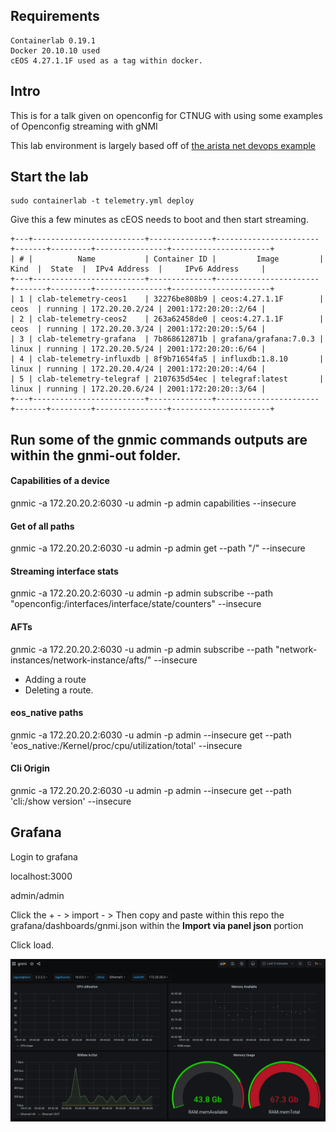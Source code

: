 ## Requirements
```
Containerlab 0.19.1
Docker 20.10.10 used
cEOS 4.27.1.1F used as a tag within docker.
```

## Intro
This is for a talk given on openconfig for CTNUG with using some examples of Openconfig streaming with gNMI

This lab environment is largely based off of [the arista net devops example](https://github.com/arista-netdevops-community/arista_eos_streaming_telemetry_with_gnmi_and_telegraf/blob/master/README.md)

## Start the lab

```
sudo containerlab -t telemetry.yml deploy
```
Give this a few minutes as cEOS needs to boot and then start streaming.

```
+---+-------------------------+--------------+-----------------------+-------+---------+----------------+----------------------+
| # |          Name           | Container ID |         Image         | Kind  |  State  |  IPv4 Address  |     IPv6 Address     |
+---+-------------------------+--------------+-----------------------+-------+---------+----------------+----------------------+
| 1 | clab-telemetry-ceos1    | 32276be808b9 | ceos:4.27.1.1F        | ceos  | running | 172.20.20.2/24 | 2001:172:20:20::2/64 |
| 2 | clab-telemetry-ceos2    | 263a62458de0 | ceos:4.27.1.1F        | ceos  | running | 172.20.20.3/24 | 2001:172:20:20::5/64 |
| 3 | clab-telemetry-grafana  | 7b868612871b | grafana/grafana:7.0.3 | linux | running | 172.20.20.5/24 | 2001:172:20:20::6/64 |
| 4 | clab-telemetry-influxdb | 8f9b71654fa5 | influxdb:1.8.10       | linux | running | 172.20.20.4/24 | 2001:172:20:20::4/64 |
| 5 | clab-telemetry-telegraf | 2107635d54ec | telegraf:latest       | linux | running | 172.20.20.6/24 | 2001:172:20:20::3/64 |
+---+-------------------------+--------------+-----------------------+-------+---------+----------------+----------------------+
```

## Run some of the gnmic commands outputs are within the gnmi-out folder.
#### Capabilities of a device
gnmic -a 172.20.20.2:6030 -u admin -p admin capabilities --insecure

#### Get of all paths
gnmic -a 172.20.20.2:6030 -u admin -p admin get --path "/" --insecure

#### Streaming interface stats
gnmic -a 172.20.20.2:6030 -u admin -p admin subscribe --path "openconfig:/interfaces/interface/state/counters" --insecure

#### AFTs
gnmic -a 172.20.20.2:6030 -u admin -p admin subscribe --path "network-instances/network-instance/afts/" --insecure
- Adding a route
- Deleting a route.

#### eos_native paths
gnmic -a 172.20.20.2:6030 -u admin -p admin --insecure get --path 'eos_native:/Kernel/proc/cpu/utilization/total' --insecure

#### Cli Origin
gnmic -a 172.20.20.2:6030 -u admin -p admin --insecure get --path 'cli:/show version' --insecure

## Grafana

Login to grafana

localhost:3000

admin/admin

Click the + - > import - > Then copy and paste within this repo the grafana/dashboards/gnmi.json within the <b>Import via panel json</b> portion

Click load.

![Grafana](images/grafana.png)